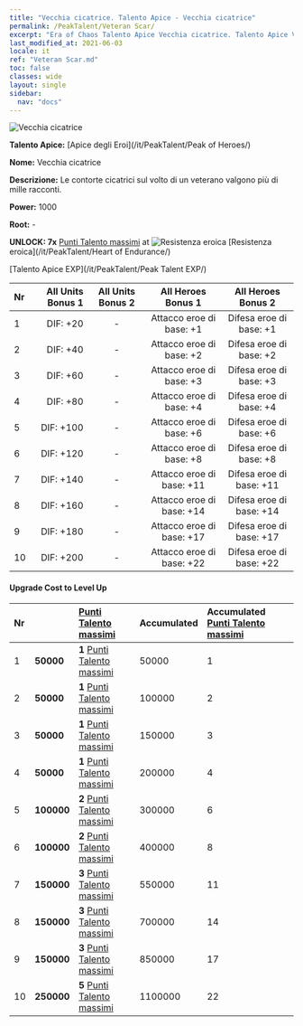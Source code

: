 ```yaml
---
title: "Vecchia cicatrice. Talento Apice - Vecchia cicatrice"
permalink: /PeakTalent/Veteran Scar/
excerpt: "Era of Chaos Talento Apice Vecchia cicatrice. Talento Apice Vecchia cicatrice. Vecchia cicatrice"
last_modified_at: 2021-06-03
locale: it
ref: "Veteran Scar.md"
toc: false
classes: wide
layout: single
sidebar:
  nav: "docs"
---
```


  ![Vecchia cicatrice](/images/pt/talent_1003.png)

  **Talento Apice:** [Apice degli Eroi](/it/PeakTalent/Peak of Heroes/)

  **Nome:** Vecchia cicatrice

  **Descrizione:** Le contorte cicatrici sul volto di un veterano valgono più di mille racconti.

  **Power:** 1000

  **Root:** -

  **UNLOCK: 7x** [Punti Talento massimi](/ItemsIT/con_934/) at ![Resistenza eroica](/images/pt/talent_1002.png) [Resistenza eroica](/it/PeakTalent/Heart of Endurance/)

  [Talento Apice EXP](/it/PeakTalent/Peak Talent EXP/)

  | Nr | All Units Bonus 1 | All Units Bonus 2 | All Heroes Bonus 1 | All Heroes Bonus 2 |
  |:---|--------------:|:-------------:|:-------------:|:-------------:|
  | 1 | DIF: +20 | - | Attacco eroe di base: +1 | Difesa eroe di base: +1 |
  | 2 | DIF: +40 | - | Attacco eroe di base: +2 | Difesa eroe di base: +2 |
  | 3 | DIF: +60 | - | Attacco eroe di base: +3 | Difesa eroe di base: +3 |
  | 4 | DIF: +80 | - | Attacco eroe di base: +4 | Difesa eroe di base: +4 |
  | 5 | DIF: +100 | - | Attacco eroe di base: +6 | Difesa eroe di base: +6 |
  | 6 | DIF: +120 | - | Attacco eroe di base: +8 | Difesa eroe di base: +8 |
  | 7 | DIF: +140 | - | Attacco eroe di base: +11 | Difesa eroe di base: +11 |
  | 8 | DIF: +160 | - | Attacco eroe di base: +14 | Difesa eroe di base: +14 |
  | 9 | DIF: +180 | - | Attacco eroe di base: +17 | Difesa eroe di base: +17 |
  | 10 | DIF: +200 | - | Attacco eroe di base: +22 | Difesa eroe di base: +22 |


#### Upgrade Cost to Level Up

  | Nr | <i class="fas fa-coins"/> | [Punti Talento massimi](/ItemsIT/con_934/) | Accumulated <i class="fas fa-coins"/> | Accumulated [Punti Talento massimi](/ItemsIT/con_934/) |
  |:---|:--------------|:-------------|:-------------|:-------------|
  | 1 | **50000** | **1** [Punti Talento massimi](/ItemsIT/con_934/) | 50000 | 1 |
  | 2 | **50000** | **1** [Punti Talento massimi](/ItemsIT/con_934/) | 100000 | 2 |
  | 3 | **50000** | **1** [Punti Talento massimi](/ItemsIT/con_934/) | 150000 | 3 |
  | 4 | **50000** | **1** [Punti Talento massimi](/ItemsIT/con_934/) | 200000 | 4 |
  | 5 | **100000** | **2** [Punti Talento massimi](/ItemsIT/con_934/) | 300000 | 6 |
  | 6 | **100000** | **2** [Punti Talento massimi](/ItemsIT/con_934/) | 400000 | 8 |
  | 7 | **150000** | **3** [Punti Talento massimi](/ItemsIT/con_934/) | 550000 | 11 |
  | 8 | **150000** | **3** [Punti Talento massimi](/ItemsIT/con_934/) | 700000 | 14 |
  | 9 | **150000** | **3** [Punti Talento massimi](/ItemsIT/con_934/) | 850000 | 17 |
  | 10 | **250000** | **5** [Punti Talento massimi](/ItemsIT/con_934/) | 1100000 | 22 |
